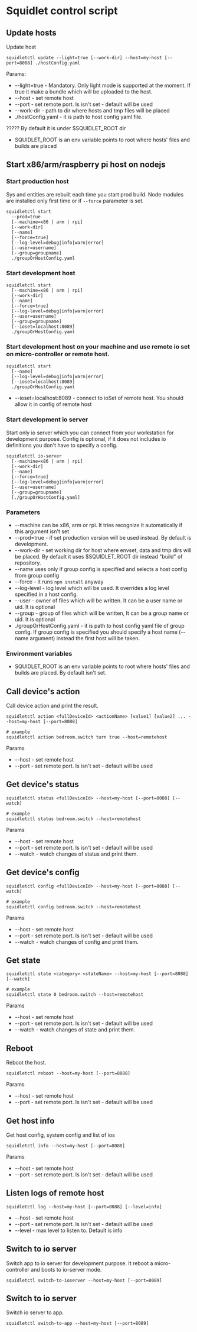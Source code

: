 # Squidlet control script

## Update hosts

Update host

    squidletctl update --light=true [--work-dir] --host=my-host [--port=8088] ./hostConfig.yaml
    
Params:

* --light=true - Mandatory. Only light mode is supported at the moment. If true it make a bundle
  which will be uploaded to the host.
* --host - set remote host
* --port - set remote port. Is isn't set - default will be used
* --work-dir - path to dir where hosts and tmp files will be placed
* ./hostConfig.yaml - it is path to host config yaml file.

?????
  By default it is under $SQUIDLET_ROOT dir
* SQUIDLET_ROOT is an env variable points to root where hosts' files and builds are placed

## Start x86/arm/raspberry pi host on nodejs
 
### Start production host

Sys and entities are rebuilt each time you start prod build. Node modules are installed
only first time or if `--force` parameter is set.

    squidletctl start
      --prod=true
      [--machine=x86 | arm | rpi]
      [--work-dir]
      [--name]
      [--force=true]
      [--log-level=debug|info|warn|error]
      [--user=username]
      [--group=groupname]
      ./groupOrHostConfig.yaml

### Start development host

    squidletctl start
      [--machine=x86 | arm | rpi]
      [--work-dir]
      [--name]
      [--force=true]
      [--log-level=debug|info|warn|error]
      [--user=username]
      [--group=groupname]
      [--ioset=localhost:8089]
      ./groupOrHostConfig.yaml
      
### Start development host on your machine and use remote io set on micro-controller or remote host.

    squidletctl start
      [--name]
      [--log-level=debug|info|warn|error]
      [--ioset=localhost:8089]
      ./groupOrHostConfig.yaml

* --ioset=localhost:8089 - connect to ioSet of remote host. You should allow it in config of remote host

### Start development io server

Start only io server which you can connect from your workstation for development purpose.
Config is optional, if it does not includes io definitions you don't have to specify a config.

    squidletctl io-server
      [--machine=x86 | arm | rpi]
      [--work-dir]
      [--name]
      [--force=true]
      [--log-level=debug|info|warn|error]
      [--user=username]
      [--group=groupname]
      [./groupOrHostConfig.yaml]

### Parameters

* --machine can be x86, arm or rpi. It tries recognize it automatically if this argument isn't set
* --prod=true - if set production version will be used instead. By default is development.
* --work-dir - set working dir for host where envset, data and tmp dirs will be placed.
  By default it uses $SQUIDLET_ROOT dir instead "build" of repository.
* --name uses only if group config is specified
  and selects a host config from group config
* --force - it runs `npm install` anyway
* --log-level - log level which will be used. It overrides a log level specified in a host config.
* --user - owner of files which will be written. It can be a user name or uid. It is optional
* --group - group of files which will be written, It can be a group name or uid. It is optional
* ./groupOrHostConfig.yaml - it is path to host config yaml file of group config.
  If group config is specified you should specify a host name (--name argument)
  instead the first host will be taken.

### Environment variables

* SQUIDLET_ROOT is an env variable points to root where hosts' files and builds are placed.
  By default isn't set.


## Call device's action

Call device action and print the result.

    squidletctl action <fullDeviceId> <actionName> [value1] [value2] ... --host=my-host [--port=8088]

    # example
    squidletctl action bedroom.switch turn true --host=remotehost

Params
* --host - set remote host
* --port - set remote port. Is isn't set - default will be used


## Get device's status

    squidletctl status <fullDeviceId> --host=my-host [--port=8088] [--watch]
    
    # example
    squidletctl status bedroom.switch --host=remotehost
    
Params
* --host - set remote host
* --port - set remote port. Is isn't set - default will be used
* --watch - watch changes of status and print them.

## Get device's config

    squidletctl config <fullDeviceId> --host=my-host [--port=8088] [--watch]
    
    # example
    squidletctl config bedroom.switch --host=remotehost
    
Params
* --host - set remote host
* --port - set remote port. Is isn't set - default will be used
* --watch - watch changes of config and print them.

## Get state

    squidletctl state <category> <stateName> --host=my-host [--port=8088] [--watch]
    
    # example
    squidletctl state 0 bedroom.switch --host=remotehost

Params
* --host - set remote host
* --port - set remote port. Is isn't set - default will be used
* --watch - watch changes of state and print them.

## Reboot

Reboot the host.

    squidletctl reboot --host=my-host [--port=8088]
    
Params
* --host - set remote host
* --port - set remote port. Is isn't set - default will be used

## Get host info

Get host config, system config and list of ios

    squidletctl info --host=my-host [--port=8088]
    
Params
* --host - set remote host
* --port - set remote port. Is isn't set - default will be used

## Listen logs of remote host

    squidletctl log --host=my-host [--port=8088] [--level=info]
    
* --host - set remote host
* --port - set remote port. Is isn't set - default will be used
* --level - max level to listen to. Default is info

## Switch to io server

Switch app to io server for development purpose.
It reboot a micro-controller and boots to io-server mode.

    squidletctl switch-to-ioserver --host=my-host [--port=8089]

## Switch to io server

Switch io server to app.

    squidletctl switch-to-app --host=my-host [--port=8089]

